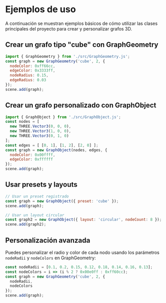 # Ejemplos de uso

A continuación se muestran ejemplos básicos de cómo utilizar las clases principales del proyecto para crear y personalizar grafos 3D.

## Crear un grafo tipo "cube" con GraphGeometry

```js
import { GraphGeometry } from './src/GraphGeometry.js';
const graph = new GraphGeometry('cube', 2, {
  nodeColor: 0xff66cc,
  edgeColor: 0x3333ff,
  nodeRadius: 0.15,
  edgeRadius: 0.03
});
scene.add(graph);
```

## Crear un grafo personalizado con GraphObject

```js
import { GraphObject } from './src/GraphObject.js';
const nodes = [
  new THREE.Vector3(0, 0, 0),
  new THREE.Vector3(1, 0, 0),
  new THREE.Vector3(0, 1, 0)
];
const edges = [ [0, 1], [1, 2], [2, 0] ];
const graph = new GraphObject(nodes, edges, {
  nodeColor: 0x00ffff,
  edgeColor: 0xffffff
});
scene.add(graph);
```

## Usar presets y layouts

```js
// Usar un preset registrado
const graph = new GraphObject({ preset: 'cube' });
scene.add(graph);

// Usar un layout circular
const graph2 = new GraphObject({ layout: 'circular', nodeCount: 8 });
scene.add(graph2);
```

## Personalización avanzada

Puedes personalizar el radio y color de cada nodo usando los parámetros `nodeRadii` y `nodeColors` en GraphGeometry:

```js
const nodeRadii = [0.1, 0.2, 0.15, 0.12, 0.18, 0.14, 0.16, 0.13];
const nodeColors = i => (i % 2 ? 0x00e0ff : 0xff60cc);
const graph = new GraphGeometry('cube', 2, {
  nodeRadii,
  nodeColors
});
scene.add(graph);
```
